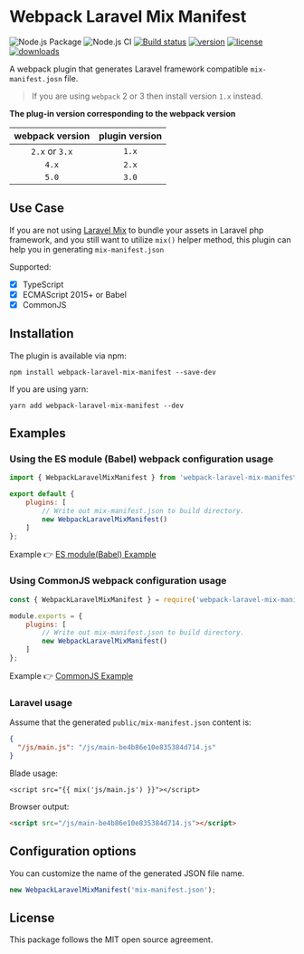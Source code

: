 # Webpack Laravel Mix Manifest

![Node.js Package](https://github.com/medz/webpack-laravel-mix-manifest/workflows/Node.js%20Package/badge.svg)
![Node.js CI](https://github.com/medz/webpack-laravel-mix-manifest/workflows/Node.js%20CI/badge.svg)
[![Build status](https://ci.appveyor.com/api/projects/status/03vskuss6wny910u?svg=true)](https://ci.appveyor.com/project/medz/webpack-laravel-mix-manifest)
[![version](https://badgen.net/npm/v/webpack-laravel-mix-manifest)](https://www.npmjs.com/package/webpack-laravel-mix-manifest)
[![license](https://badgen.net/github/license/medz/webpack-laravel-mix-manifest)](https://github.com/medz/webpack-laravel-mix-manifest)
[![downloads](https://badgen.net/npm/dt/webpack-laravel-mix-manifest)](https://www.npmjs.com/package/webpack-laravel-mix-manifest)

A webpack plugin that generates Laravel framework compatible `mix-manifest.josn` file.

> If you are using `webpack` 2 or 3 then install version `1.x` instead.

**The plug-in version corresponding to the webpack version**

| webpack version | plugin version |
|:----:|:----:|
| `2.x` or `3.x` | `1.x` |
| `4.x` | `2.x` |
| `5.0` | `3.0` |

## Use Case

If you are not using [Laravel Mix](https://github.com/JeffreyWay/laravel-mix) to bundle your assets in Laravel php framework, 
and you still want to utilize `mix()` helper method, this plugin can help you in generating `mix-manifest.json`

Supported: 

- [x] TypeScript
- [x] ECMAScript 2015+ or Babel
- [x] CommonJS

## Installation

The plugin is available via npm:

```shell
npm install webpack-laravel-mix-manifest --save-dev
```
If you are using yarn:

```shell
yarn add webpack-laravel-mix-manifest --dev
```

## Examples

### Using the ES module (Babel) webpack configuration usage

```js
import { WebpackLaravelMixManifest } from 'webpack-laravel-mix-manifest';

export default {
    plugins: [
        // Write out mix-manifest.json to build directory.
        new WebpackLaravelMixManifest()
    ]
};
```

Example 👉 [ES module(Babel) Example](examples/dev-es-module)

### Using CommonJS webpack configuration usage

```js
const { WebpackLaravelMixManifest } = require('webpack-laravel-mix-manifest');

module.exports = {
    plugins: [
        // Write out mix-manifest.json to build directory.
        new WebpackLaravelMixManifest()
    ]
};
```

Example 👉 [CommonJS Example](examples/dev-commonjs-module)

### Laravel usage

Assume that the generated `public/mix-manifest.json` content is:

```json
{
  "/js/main.js": "/js/main-be4b86e10e835384d714.js"
}
```

Blade usage:

```blade
<script src="{{ mix('js/main.js') }}"></script>
```

Browser output:

```html
<script src="/js/main-be4b86e10e835384d714.js"></script>
```

## Configuration options

You can customize the name of the generated JSON file name.

```js
new WebpackLaravelMixManifest('mix-manifest.json');
```

## License

This package follows the MIT open source agreement.
